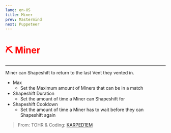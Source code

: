 ```yaml
---
lang: en-US
title: Miner
prev: Mastermind
next: Puppeteer
---
```


# <font color="red">⛏️ Miner</font> <Badge text="Concealing" type="tip" vertical="middle"/>
---

Miner can Shapeshift to return to the last Vent they vented in.
* Max
  * Set the Maximum amount of Miners that can be in a match
* Shapeshift Duration
  * Set the amount of time a Miner can Shapeshift for
* Shapeshift Cooldown
  * Set the amount of time a Miner has to wait before they can Shapeshift again

> From: TOHR & Coding: [KARPED1EM](https://github.com/KARPED1EM)